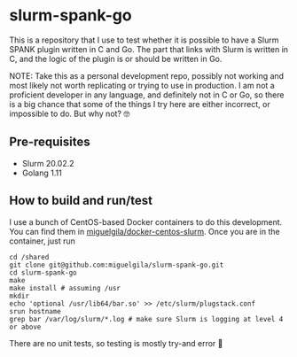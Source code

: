 # slurm-spank-go

This is a repository that I use to test whether it is possible to have a Slurm SPANK plugin written in C and Go. The part that links with Slurm is written in C, and the logic of the plugin is or should be written in Go.

NOTE: Take this as a personal development repo, possibly not working and most likely not worth replicating or trying to use in production. I am not a proficient developer in any language, and definitely not in C or Go, so there is a big chance that some of the things I try here are either incorrect, or impossible to do. But why not? :nerd_face:

## Pre-requisites

* Slurm 20.02.2
* Golang 1.11

## How to build and run/test

I use a bunch of CentOS-based Docker containers to do this development. You can find them in [miguelgila/docker-centos-slurm](https://github.com/miguelgila/docker-centos-slurm). Once you are in the container, just run

```
cd /shared
git clone git@github.com:miguelgila/slurm-spank-go.git
cd slurm-spank-go
make
make install # assuming /usr
mkdir 
echo 'optional /usr/lib64/bar.so' >> /etc/slurm/plugstack.conf
srun hostname
grep bar /var/log/slurm/*.log # make sure Slurm is logging at level 4 or above 
```

There are no unit tests, so testing is mostly try-and error :grimacing:


